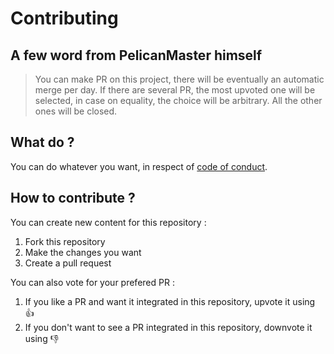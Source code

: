 # Contributing

## A few word from PelicanMaster himself

> You can make PR on this project, there will be eventually an automatic merge per day. If there are several PR, the most upvoted one will be selected, in case on equality, the choice will be arbitrary. All the other ones will be closed.

## What do ?

You can do whatever you want, in respect of [code of conduct](CODE_OF_CONDUCT.md).

## How to contribute ?

You can create new content for this repository :

1. Fork this repository
2. Make the changes you want
3. Create a pull request

You can also vote for your prefered PR :

1. If you like a PR and want it integrated in this repository, upvote it using 👍
2. If you don't want to see a PR integrated in this repository, downvote it using 👎
